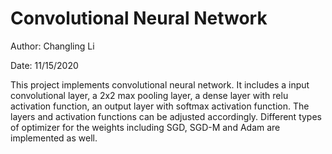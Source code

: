 # Convolutional Neural Network

Author: Changling Li

Date: 11/15/2020

This project implements convolutional neural network. It includes a input convolutional layer, a 2x2 max pooling layer, a dense layer with relu activation function, an output layer with softmax activation function.
The layers and activation functions can be adjusted accordingly. Different types of optimizer for the weights including SGD, SGD-M and Adam are implemented as well.
